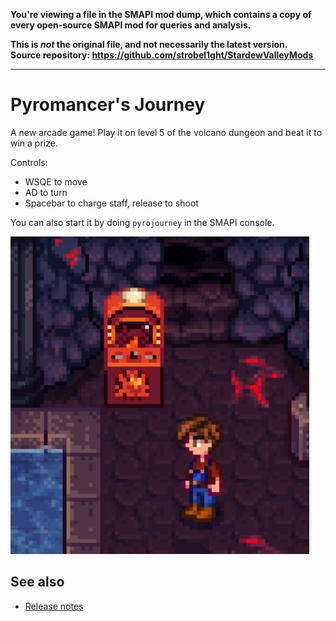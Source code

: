 **You're viewing a file in the SMAPI mod dump, which contains a copy of every open-source SMAPI mod
for queries and analysis.**

**This is _not_ the original file, and not necessarily the latest version.**  
**Source repository: https://github.com/strobel1ght/StardewValleyMods**

----

# Pyromancer's Journey
A new arcade game! Play it on level 5 of the volcano dungeon and beat it to win a prize.

Controls:
* WSQE to move
* AD to turn
* Spacebar to charge staff, release to shoot

You can also start it by doing `pyrojourney` in the SMAPI console.

![](screenshot.png)

## See also
* [Release notes](release-notes.md)
